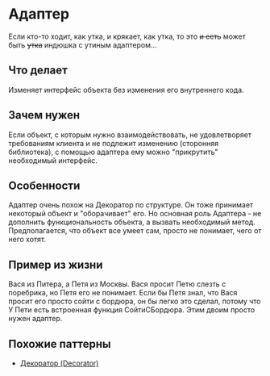 # Адаптер

Если кто-то ходит, как утка, и крякает, как утка, то это ~~и есть~~ может быть ~~утка~~ индюшка с утиным адаптером...

## Что делает

Изменяет интерфейс объекта без изменения его внутреннего кода.

## Зачем нужен

Если объект, с которым нужно взаимодействовать, не удовлетворяет требованиям клиента и не подлежит изменению (сторонняя библиотека), с помощью адаптера ему можно "прикрутить" необходимый интерфейс.

## Особенности

Адаптер очень похож на Декоратор по структуре. Он тоже принимает некоторый объект и "оборачивает" его. Но основная роль Адаптера - не дополнить функциональность объекта, а вызвать необходимый метод. Предполагается, что объект все умеет сам, просто не понимает, чего от него хотят.

## Пример из жизни

Вася из Питера, а Петя из Москвы. Вася просит Петю слезть с поребрика, но Петя его не понимает. Если бы Петя знал, что Вася просит его просто сойти с бордюра, он бы легко это сделал, потому что У Пети есть встроенная функция СойтиСБордюра. Этим двоим просто нужен адаптер.

## Похожие паттерны

* [Декоратор (Decorator)](https://github.com/Mohnatus/design-patterns-js/tree/master/structural/decorator)

